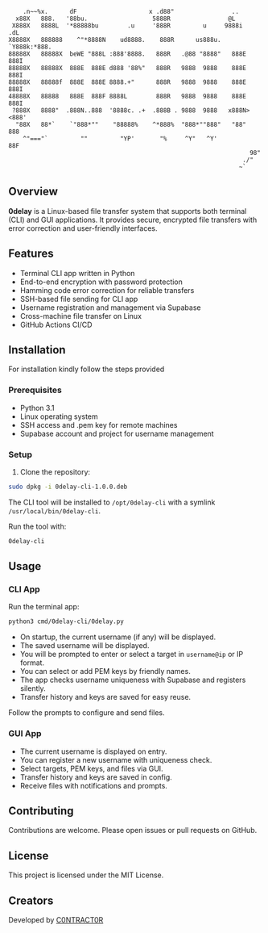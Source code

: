 ```text
    .n~~%x.      dF                    x .d88"                ..         
  x88X   888.   '88bu.                  5888R                @L          
 X888X   8888L  '*88888bu        .u     '888R         u     9888i   .dL  
X8888X   888888    ^"*8888N    ud8888.    888R      us888u.  `Y888k:*888. 
88888X   88888X  beWE "888L :888'8888.   888R   .@88 "8888"   888E  888I 
88888X   88888X  888E  888E d888 '88%"   888R   9888  9888    888E  888I 
88888X   88888f  888E  888E 8888.+"      888R   9888  9888    888E  888I 
48888X   88888   888E  888F 8888L        888R   9888  9888    888E  888I 
 ?888X   8888"  .888N..888  '8888c. .+  .888B . 9888  9888   x888N><888' 
  "88X   88*`    `"888*""    "88888%    ^*888%  "888*""888"   "88"  888  
    ^"==="`         ""         "YP'       "%     ^Y"   ^Y'          88F  
                                                                   98"   
                                                                 ./"     
                                                                ~`       
```

## Overview

**0delay** is a Linux-based file transfer system that supports both terminal (CLI) and GUI applications. It provides secure, encrypted file transfers with error correction and user-friendly interfaces.

## Features

- Terminal CLI app written in Python
- End-to-end encryption with password protection
- Hamming code error correction for reliable transfers
- SSH-based file sending for CLI app
- Username registration and management via Supabase
- Cross-machine file transfer on Linux
- GitHub Actions CI/CD

## Installation
For installation kindly follow the steps provided

### Prerequisites

- Python 3.1
- Linux operating system
- SSH access and .pem key for remote machines
- Supabase account and project for username management

### Setup

1. Clone the repository:

```bash
sudo dpkg -i 0delay-cli-1.0.0.deb
```

The CLI tool will be installed to `/opt/0delay-cli` with a symlink `/usr/local/bin/0delay-cli`.

Run the tool with:

```bash
0delay-cli
```

## Usage

### CLI App

Run the terminal app:

```bash
python3 cmd/0delay-cli/0delay.py
```

- On startup, the current username (if any) will be displayed.
- The saved username will be displayed.
- You will be prompted to enter or select a target in `username@ip` or IP format.
- You can select or add PEM keys by friendly names.
- The app checks username uniqueness with Supabase and registers silently.
- Transfer history and keys are saved for easy reuse.

Follow the prompts to configure and send files.

### GUI App





- The current username is displayed on entry.
- You can register a new username with uniqueness check.
- Select targets, PEM keys, and files via GUI.
- Transfer history and keys are saved in config.
- Receive files with notifications and prompts.



## Contributing

Contributions are welcome. Please open issues or pull requests on GitHub.

## License

This project is licensed under the MIT License.

## Creators
 Developed by [C0NTRACT0R](https://github.com/Contractor-x/)
